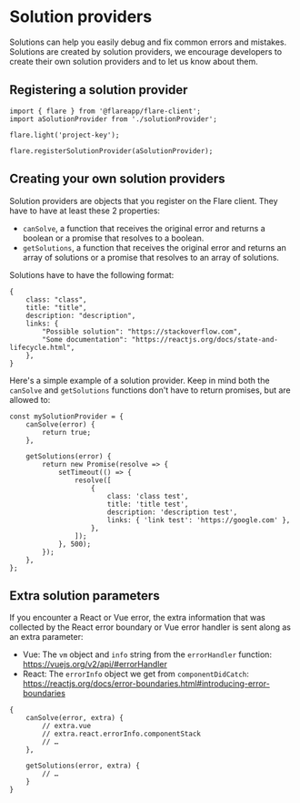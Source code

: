 # Solution providers

Solutions can help you easily debug and fix common errors and mistakes. Solutions are created by solution providers, we encourage developers to create their own solution providers and to let us know about them.

## Registering a solution provider

```JS
import { flare } from '@flareapp/flare-client';
import aSolutionProvider from './solutionProvider';

flare.light('project-key');

flare.registerSolutionProvider(aSolutionProvider);
```

## Creating your own solution providers

Solution providers are objects that you register on the Flare client. They have to have at least these 2 properties:

-   `canSolve`, a function that receives the original error and returns a boolean or a promise that resolves to a boolean.
-   `getSolutions`, a function that receives the original error and returns an array of solutions or a promise that resolves to an array of solutions.

Solutions have to have the following format:

```JS
{
    class: "class",
    title: "title",
    description: "description",
    links: {
        "Possible solution": "https://stackoverflow.com",
        "Some documentation": "https://reactjs.org/docs/state-and-lifecycle.html",
    },
}
```

Here's a simple example of a solution provider. Keep in mind both the `canSolve` and `getSolutions` functions don't have to return promises, but are allowed to:

```JS
const mySolutionProvider = {
    canSolve(error) {
        return true;
    },

    getSolutions(error) {
        return new Promise(resolve => {
            setTimeout(() => {
                resolve([
                    {
                        class: 'class test',
                        title: 'title test',
                        description: 'description test',
                        links: { 'link test': 'https://google.com' },
                    },
                ]);
            }, 500);
        });
    },
};
```

## Extra solution parameters

If you encounter a React or Vue error, the extra information that was collected by the React error boundary or Vue error handler is sent along as an extra parameter:

-   Vue: The `vm` object and `info` string from the `errorHandler` function: https://vuejs.org/v2/api/#errorHandler
-   React: The `errorInfo` object we get from `componentDidCatch`: https://reactjs.org/docs/error-boundaries.html#introducing-error-boundaries

```JS
{
    canSolve(error, extra) {
        // extra.vue
        // extra.react.errorInfo.componentStack
        // …
    },

    getSolutions(error, extra) {
        // …
    }
}
```
